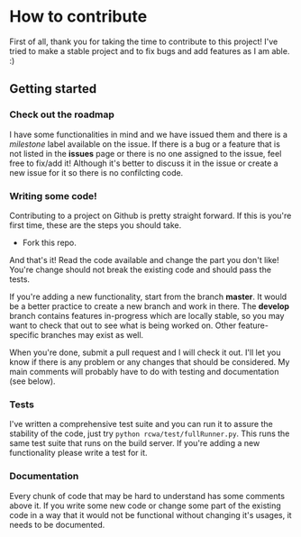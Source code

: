 # How to contribute
First of all, thank you for taking the time to contribute to this project! I've tried to make a stable project and to fix bugs and add features as I am able. :)

## Getting started

### Check out the roadmap

I have some functionalities in mind and we have issued them and there is a *milestone* label available on the issue. If there is a bug or a feature that is not listed in the **issues** page or there is no one assigned to the issue, feel free to fix/add it! Although it's better to discuss it in the issue or create a new issue for it so there is no confilcting code.

### Writing some code!

Contributing to a project on Github is pretty straight forward. If this is you're first time, these are the steps you should take.

- Fork this repo.

And that's it! Read the code available and change the part you don't like! You're change should not break the existing code and should pass the tests.

If you're adding a new functionality, start from the branch **master**. It would be a better practice to create a new branch and work in there. The **develop** branch contains features in-progress which are locally stable, so you may want to check that out to see what is being worked on. Other feature-specific branches may exist as well.

When you're done, submit a pull request and I will check it out. I'll let you know if there is any problem or any changes that should be considered. My main comments will probably have to do with testing and documentation (see below).

### Tests

I've written a comprehensive test suite and you can run it to assure the stability of the code, just try `python rcwa/test/fullRunner.py`. This runs the same test suite that runs on the build server. If you're adding a new functionality please write a test for it.

### Documentation

Every chunk of code that may be hard to understand has some comments above it. If you write some new code or change some part of the existing code in a way that it would not be functional without changing it's usages, it needs to be documented.
